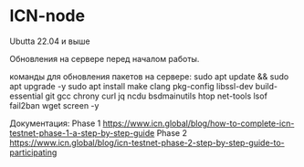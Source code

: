 # ICN-node

Ubutta 22.04 и выше

Обновления на сервере перед началом работы.

команды для обновления пакетов на сервере:
sudo apt update && sudo apt upgrade -y
sudo apt install make clang pkg-config libssl-dev build-essential git gcc chrony curl jq ncdu bsdmainutils htop net-tools lsof fail2ban wget screen -y


Документация:
Phase 1 https://www.icn.global/blog/how-to-complete-icn-testnet-phase-1-a-step-by-step-guide
Phase 2 https://www.icn.global/blog/icn-testnet-phase-2-step-by-step-guide-to-participating
